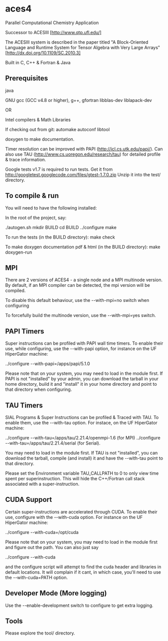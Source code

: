 aces4
=====

Parallel Computational Chemistry Application

Successor to ACESIII [http://www.qtp.ufl.edu/]

The ACESIII system is described in the paper titled "A Block-Oriented Language and Runtime System for Tensor Algebra with Very Large Arrays" [http://dx.doi.org/10.1109/SC.2010.3]

Built in C, C++ & Fortran & Java

Prerequisites
-------------
java

GNU 
gcc (GCC v4.8 or higher), g++, gfortran
libblas-dev
liblapack-dev

OR 

Intel compilers & Math Libraries

If checking out from git:
automake
autoconf
libtool

doxygen to make documentation.

Timer resolution can be improved with PAPI (http://icl.cs.utk.edu/papi/). 
Can also use TAU (http://www.cs.uoregon.edu/research/tau) for detailed profile & trace information.

Google tests v1.7 is required to run tests.
Get it from http://googletest.googlecode.com/files/gtest-1.7.0.zip
Unzip it into the test/ directory.


To compile & run
-----------------
You will need to have the following installed:

In the root of the project, say:

./autogen.sh
mkdir BUILD
cd BUILD
../configure
make 

To run the tests (in the BUILD directory):
make check

To make doxygen documentation pdf & html (in the BUILD directory):
make doxygen-run


MPI
---
There are 2 versions of ACES4 - a single node and a MPI multinode version.
By default, if an MPI compiler can be detected, the mpi version will be compiled. 

To disable this default behaviour, use the 
--with-mpi=no 
switch when configuring

To forcefully build the multinode version, use the
--with-mpi=yes
switch.


PAPI Timers
-----------
Super instructions can be profiled with PAPI wall time timers. To enable their use, while configuring, use the --with-papi option, for instance on the UF HiperGator machine:

../configure --with-papi=/apps/papi/5.1.0

Please note that on your system, you may need to load in the module first.
If PAPI is not "installed" by your admin, you can download the tarball in your home directory, build it and "install" it in your home directory and point to that directory when configuring.


TAU Timers
----------
SIAL Programs & Super Instructions can be profiled & Traced with TAU. To enable them, use the --with-tau option. For instace, on the UF HiperGator machine:

../configure --with-tau=/apps/tau/2.21.4/openmpi-1.6 (for MPI)
../configure --with-tau=/apps/tau/2.21.4/serial (for Serial).

You may need to load in the module first.
If TAU is not "installed", you can download the tarball, compile (and install) it and have the --with-tau point to that directory.

Please set the Environment variable 
TAU_CALLPATH
to 
0
to only view time spent per superinstruction. This will hide the C++/Fortran call stack associated with a super-instruction.


CUDA Support
------------
Certain super-instructions are accelerated through CUDA. To enable their use, configure with the --with-cuda option. For instance on the UF HiperGator machine:

../configure --with-cuda=/opt/cuda

Please note that on your system, you may need to load in the module first and figure out the path. You can also just say 

../configure --with-cuda 

and the configure script will attempt to find the cuda header and libraries in default locations. It will complain if it cant, in which case, you'll need to use the --with-cuda=PATH option.


Developer Mode (More logging)
-----------------------------
Use the 
--enable-development
switch to configure to get extra logging.


Tools
-----
Please explore the tool/ directory.
